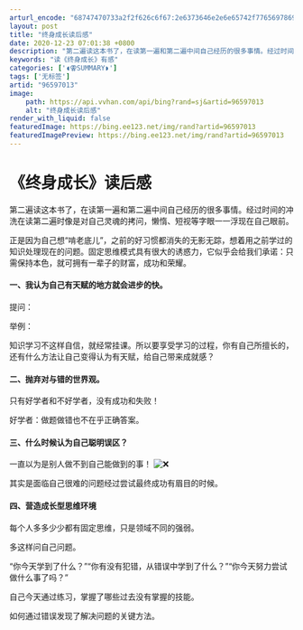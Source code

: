 ```yaml
---
arturl_encode: "68747470733a2f2f626c6f67:2e6373646e2e6e65742f77656978696e5f3339333332353239:2f61727469636c652f64657461696c732f3936353937303133"
layout: post
title: "终身成长读后感"
date: 2020-12-23 07:01:38 +0800
description: "第二遍读这本书了，在读第一遍和第二遍中间自己经历的很多事情。经过时间的冲洗在读第二遍时像是对自己灵魂"
keywords: "读《终身成长》有感"
categories: ['◖⚢SUMMARY◗']
tags: ['无标签']
artid: "96597013"
image:
    path: https://api.vvhan.com/api/bing?rand=sj&artid=96597013
    alt: "终身成长读后感"
render_with_liquid: false
featuredImage: https://bing.ee123.net/img/rand?artid=96597013
featuredImagePreview: https://bing.ee123.net/img/rand?artid=96597013
---
```


# 《终身成长》读后感

第二遍读这本书了，在读第一遍和第二遍中间自己经历的很多事情。经过时间的冲洗在读第二遍时像是对自己灵魂的拷问，懒惰、短视等字眼一一浮现在自己眼前。

正是因为自己想“啃老底儿”，之前的好习惯都消失的无影无踪，想着用之前学过的知识处理现在的问题。固定思维模式具有很大的诱惑力，它似乎会给我们承诺：只需保持本色，就可拥有一辈子的财富，成功和荣耀。

#### 一、我认为自己有天赋的地方就会进步的快。

提问：

举例：

知识学习不这样自信，就经常挂课。所以要享受学习的过程，你有自己所擅长的，还有什么方法让自己变得认为有天赋，给自己带来成就感？

#### 二、抛弃对与错的世界观。

只有好学者和不好学者，没有成功和失败！
  
好学者：做题做错也不在乎正确答案。

#### 三、什么时候认为自己聪明误区？

一直以为是别人做不到自己能做到的事！
![❌](https://i-blog.csdnimg.cn/blog_migrate/ec3beeccf21aef764e1487a3f56bafac.png)
  
其实是面临自己很难的问题经过尝试最终成功有眉目的时候。

#### 四、营造成长型思维环境

每个人多多少少都有固定思维，只是领域不同的强弱。

多这样问自己问题。

“你今天学到了什么？”“你有没有犯错，从错误中学到了什么？”“你今天努力尝试做什么事了吗？”
  
自己今天通过练习，掌握了哪些过去没有掌握的技能。
  
如何通过错误发现了解决问题的关键方法。